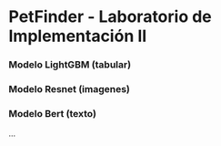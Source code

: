 # PetFinder - Laboratorio de Implementación II

### Modelo LightGBM (tabular)


### Modelo Resnet (imagenes)


### Modelo Bert (texto)

...
